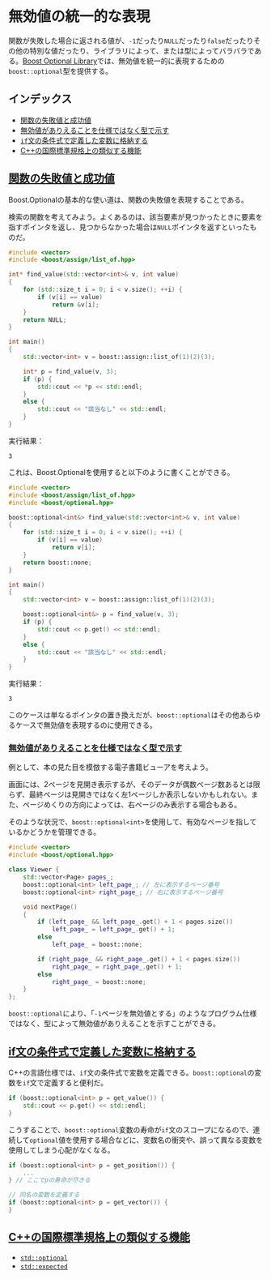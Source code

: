 # 無効値の統一的な表現
関数が失敗した場合に返される値が、`-1`だったり`NULL`だったり`false`だったりその他の特別な値だったり、ライブラリによって、または型によってバラバラである。[Boost Optional Library](http://www.boost.org/libs/optional/)では、無効値を統一的に表現するための`boost::optional`型を提供する。


## インデックス
- [関数の失敗値と成功値](#fail-value)
- [無効値がありえることを仕様ではなく型で示す](#type-as-nullary-value)
- [`if`文の条件式で定義した変数に格納する](#store-value-in-if-expr)
- [C++の国際標準規格上の類似する機能](#cpp-standard)


## <a id="fail-value" href="#fail-value">関数の失敗値と成功値</a>
Boost.Optionalの基本的な使い道は、関数の失敗値を表現することである。

検索の関数を考えてみよう。よくあるのは、該当要素が見つかったときに要素を指すポインタを返し、見つからなかった場合は`NULL`ポインタを返すといったものだ。

```cpp example
#include <vector>
#include <boost/assign/list_of.hpp>

int* find_value(std::vector<int>& v, int value)
{
    for (std::size_t i = 0; i < v.size(); ++i) {
        if (v[i] == value)
            return &v[i];
    }
    return NULL;
}

int main()
{
    std::vector<int> v = boost::assign::list_of(1)(2)(3);

    int* p = find_value(v, 3);
    if (p) {
        std::cout << *p << std::endl;
    }
    else {
        std::cout << "該当なし" << std::endl;
    }
}
```

実行結果：
```
3
```

これは、Boost.Optionalを使用すると以下のように書くことができる。

```cpp example
#include <vector>
#include <boost/assign/list_of.hpp>
#include <boost/optional.hpp>

boost::optional<int&> find_value(std::vector<int>& v, int value)
{
    for (std::size_t i = 0; i < v.size(); ++i) {
        if (v[i] == value)
            return v[i];
    }
    return boost::none;
}

int main()
{
    std::vector<int> v = boost::assign::list_of(1)(2)(3);

    boost::optional<int&> p = find_value(v, 3);
    if (p) {
        std::cout << p.get() << std::endl;
    }
    else {
        std::cout << "該当なし" << std::endl;
    }
}
```

実行結果：
```
3
```

このケースは単なるポインタの置き換えだが、`boost::optional`はその他あらゆるケースで無効値を表現するのに使用できる。


### <a id="type-as-nullary-value" href="#type-as-nullary-value">無効値がありえることを仕様ではなく型で示す</a>
例として、本の見た目を模倣する電子書籍ビューアを考えよう。

画面には、2ページを見開き表示するが、そのデータが偶数ページ数あるとは限らず、最終ページは見開きではなく左1ページしか表示しないかもしれない。また、ページめくりの方向によっては、右ページのみ表示する場合もある。

そのような状況で、`boost::optional<int>`を使用して、有効なページを指しているかどうかを管理できる。

```cpp
#include <vector>
#include <boost/optional.hpp>

class Viewer {
    std::vector<Page> pages_;
    boost::optional<int> left_page_; // 左に表示するページ番号
    boost::optional<int> right_page_; // 右に表示するページ番号

    void nextPage()
    {
        if (left_page_ && left_page_.get() + 1 < pages.size())
            left_page_ = left_page_.get() + 1;
        else
            left_page_ = boost::none;

        if (right_page_ && right_page_.get() + 1 < pages.size())
            right_page_ = right_page_.get() + 1;
        else
            right_page_ = boost::none;
    }
};
```

`boost::optional`により、「`-1`ページを無効値とする」のようなプログラム仕様ではなく、型によって無効値がありえることを示すことができる。


## <a id="store-value-in-if-expr" href="#store-value-in-if-expr">if文の条件式で定義した変数に格納する</a>
C++の言語仕様では、`if`文の条件式で変数を定義できる。`boost::optional`の変数を`if`文で定義すると便利だ。

```cpp
if (boost::optional<int> p = get_value()) {
    std::cout << p.get() << std::endl;
}
```

こうすることで、`boost::optional`変数の寿命が`if`文のスコープになるので、連続して`optional`値を使用する場合などに、変数名の衝突や、誤って異なる変数を使用してしまう心配がなくなる。

```cpp
if (boost::optional<int> p = get_position()) {
    ...
} // ここでpの寿命が尽きる

// 同名の変数を定義する
if (boost::optional<int> p = get_vector()) {
}
```

## <a id="cpp-standard" href="#cpp-standard">C++の国際標準規格上の類似する機能</a>
- [`std::optional`](https://cpprefjp.github.io/reference/optional/optional.html)
- [`std::expected`](https://cpprefjp.github.io/reference/expected/expected.html)
